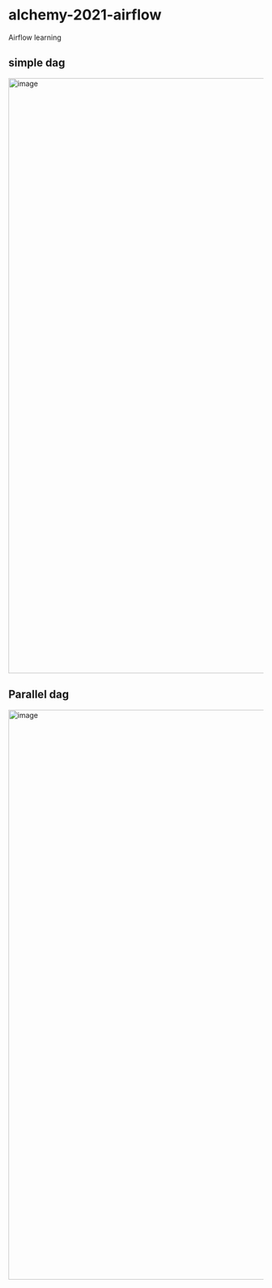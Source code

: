 # alchemy-2021-airflow
Airflow learning

## simple dag
<img width="1174" alt="image" src="https://github.com/GirishCodeAlchemy/alchemy-2021-airflow/assets/143807663/2c388b95-cb9d-402d-8de8-2b6c3e511eaf">


## Parallel dag

<img width="1124" alt="image" src="https://github.com/GirishCodeAlchemy/alchemy-2021-airflow/assets/143807663/a2357f31-3546-4d6f-b6b8-b03f321f77fa">
